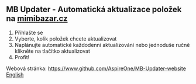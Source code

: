 ## MB Updater - Automatická aktualizace položek na [mimibazar.cz](https://www.mimibazar.cz/)
1. Přihlašte se
1. Vyberte, kolik položek chcete aktualizovat
1. Naplánujte automatické každodenní aktualizování nebo jednoduše ručně klikněte na tlačítko aktualizovat
1. Profit!

Webová stránka: https://www.github.com/AspireOne/MB-Updater-website
[English](README.md)
